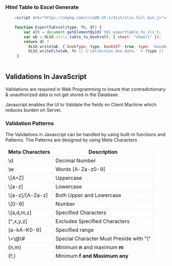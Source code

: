 ### Html Table to Excel Generate 
```js
	<script src="https://unpkg.com/xlsx@0.15.1/dist/xlsx.full.min.js"></script>
	
	function ExportToExcel(type, fn, dl) {
	    var elt = document.getElementById('tbl_exporttable_to_xls');
	    var wb = XLSX.utils.table_to_book(elt, { sheet: "sheet1" });
	    return dl ?
	      XLSX.write(wb, { bookType: type, bookSST: true, type: 'base64' }) :
	      XLSX.writeFile(wb, fn || ('collection_due_data.' + (type || 'xlsx')));
	 }
	 
```


## Validations In JavaScript

Validations are required in Web Programming to insure that contradictionary & unauthorized data is not get stored in the Database.

Javascript enables the UI to Validate the fields on Client Machine which reduces burden on Server.

### Validation Patterns
  The Validations in Javascript can be handled by using built-in functions and Patterns. The Patterns are designed by using Meta Characters



<table>
	<thead>
		<tr>
			<td style="border-color:#e0e0e0; border-style:dashed; border-width:1px; text-align:center"><strong>Meta Characters</strong></td>
			<td style="border-color:#e0e0e0; border-style:dashed; border-width:1px; text-align:center"><strong>Description</strong></td>
		</tr>
		<tr>
			<td style="border-color:#e0e0e0; border-style:dashed; border-width:1px">\d</td>
			<td style="border-color:#e0e0e0; border-style:dashed; border-width:1px">Decimal Number</td>
		</tr>
		<tr>
			<td style="border-color:#e0e0e0; border-style:dashed; border-width:1px">\w</td>
			<td style="border-color:#e0e0e0; border-style:dashed; border-width:1px">Words [A-Za-z0-9]</td>
		</tr>
		<tr>
			<td style="border-color:#e0e0e0; border-style:dashed; border-width:1px">\[A=Z]</td>
			<td style="border-color:#e0e0e0; border-style:dashed; border-width:1px">Uppercase</td>
		</tr>
		<tr>
			<td style="border-color:#e0e0e0; border-style:dashed; border-width:1px">\[a-z]</td>
			<td style="border-color:#e0e0e0; border-style:dashed; border-width:1px">Lowercase</td>
		</tr>
		<tr>
			<td style="border-color:#e0e0e0; border-style:dashed; border-width:1px">\[a-z]/[A-Za-z]</td>
			<td style="border-color:#e0e0e0; border-style:dashed; border-width:1px">Both Upper and Lowercase</td>
		</tr>
		<tr>
			<td style="border-color:#e0e0e0; border-style:dashed; border-width:1px">\[0-9]</td>
			<td style="border-color:#e0e0e0; border-style:dashed; border-width:1px">Number</td>
		</tr>
		<tr>
			<td style="border-color:#e0e0e0; border-style:dashed; border-width:1px">\[a,d,m,z]</td>
			<td style="border-color:#e0e0e0; border-style:dashed; border-width:1px">Specified Characters</td>
		</tr>
		<tr>
			<td style="border-color:#e0e0e0; border-style:dashed; border-width:1px">[^,x,y,z]</td>
			<td style="border-color:#e0e0e0; border-style:dashed; border-width:1px">Excludes Specified Characters</td>
		</tr>
		<tr>
			<td style="border-color:#e0e0e0; border-style:dashed; border-width:1px">[a-kA-K0-9]</td>
			<td style="border-color:#e0e0e0; border-style:dashed; border-width:1px">Specified range</td>
		</tr>
		<tr>
			<td style="border-color:#e0e0e0; border-style:dashed; border-width:1px">\+\@\#</td>
			<td style="border-color:#e0e0e0; border-style:dashed; border-width:1px">Special Character Must Preside with "\"</td>
		</tr>
		<tr>
			<td style="border-color:#e0e0e0; border-style:dashed; border-width:1px">{n,m}</td>
			<td style="border-color:#e0e0e0; border-style:dashed; border-width:1px">Minimum <strong>n</strong> and maximum <strong>m</strong></td>
		</tr>
		<tr>
			<td style="border-color:#e0e0e0; border-style:dashed; border-width:1px">{f,}</td>
			<td style="border-color:#e0e0e0; border-style:dashed; border-width:1px">Minimum <strong>f and Maximum any</strong></td>
		</tr>
	</thead>
</table>
